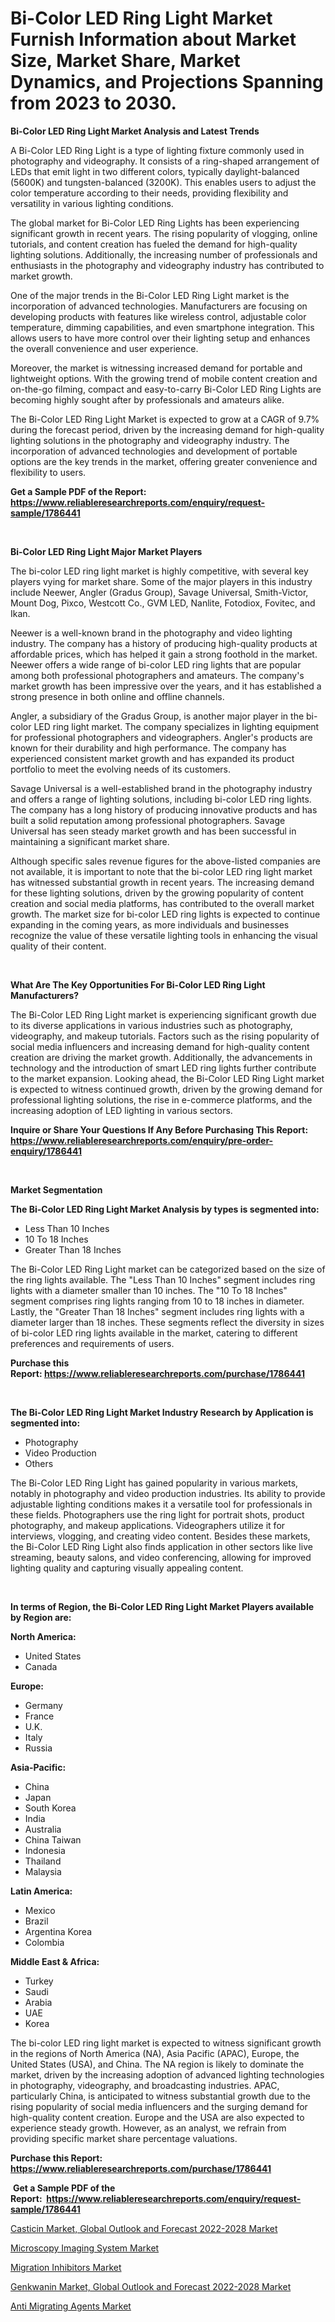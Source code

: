 <p><h1>Bi-Color LED Ring Light Market Furnish Information about Market Size, Market Share, Market Dynamics, and Projections Spanning from 2023 to 2030.</h1></p><p><strong>Bi-Color LED Ring Light Market Analysis and Latest Trends</strong></p>
<p><p>A Bi-Color LED Ring Light is a type of lighting fixture commonly used in photography and videography. It consists of a ring-shaped arrangement of LEDs that emit light in two different colors, typically daylight-balanced (5600K) and tungsten-balanced (3200K). This enables users to adjust the color temperature according to their needs, providing flexibility and versatility in various lighting conditions.</p><p>The global market for Bi-Color LED Ring Lights has been experiencing significant growth in recent years. The rising popularity of vlogging, online tutorials, and content creation has fueled the demand for high-quality lighting solutions. Additionally, the increasing number of professionals and enthusiasts in the photography and videography industry has contributed to market growth.</p><p>One of the major trends in the Bi-Color LED Ring Light market is the incorporation of advanced technologies. Manufacturers are focusing on developing products with features like wireless control, adjustable color temperature, dimming capabilities, and even smartphone integration. This allows users to have more control over their lighting setup and enhances the overall convenience and user experience.</p><p>Moreover, the market is witnessing increased demand for portable and lightweight options. With the growing trend of mobile content creation and on-the-go filming, compact and easy-to-carry Bi-Color LED Ring Lights are becoming highly sought after by professionals and amateurs alike.</p><p>The Bi-Color LED Ring Light Market is expected to grow at a CAGR of 9.7% during the forecast period, driven by the increasing demand for high-quality lighting solutions in the photography and videography industry. The incorporation of advanced technologies and development of portable options are the key trends in the market, offering greater convenience and flexibility to users.</p></p>
<p><strong>Get a Sample PDF of the Report:&nbsp; <a href="https://www.reliableresearchreports.com/enquiry/request-sample/1786441">https://www.reliableresearchreports.com/enquiry/request-sample/1786441</a></strong></p>
<p>&nbsp;</p>
<p><strong>Bi-Color LED Ring Light Major Market Players</strong></p>
<p><p>The bi-color LED ring light market is highly competitive, with several key players vying for market share. Some of the major players in this industry include Neewer, Angler (Gradus Group), Savage Universal, Smith-Victor, Mount Dog, Pixco, Westcott Co., GVM LED, Nanlite, Fotodiox, Fovitec, and Ikan.</p><p>Neewer is a well-known brand in the photography and video lighting industry. The company has a history of producing high-quality products at affordable prices, which has helped it gain a strong foothold in the market. Neewer offers a wide range of bi-color LED ring lights that are popular among both professional photographers and amateurs. The company's market growth has been impressive over the years, and it has established a strong presence in both online and offline channels.</p><p>Angler, a subsidiary of the Gradus Group, is another major player in the bi-color LED ring light market. The company specializes in lighting equipment for professional photographers and videographers. Angler's products are known for their durability and high performance. The company has experienced consistent market growth and has expanded its product portfolio to meet the evolving needs of its customers.</p><p>Savage Universal is a well-established brand in the photography industry and offers a range of lighting solutions, including bi-color LED ring lights. The company has a long history of producing innovative products and has built a solid reputation among professional photographers. Savage Universal has seen steady market growth and has been successful in maintaining a significant market share.</p><p>Although specific sales revenue figures for the above-listed companies are not available, it is important to note that the bi-color LED ring light market has witnessed substantial growth in recent years. The increasing demand for these lighting solutions, driven by the growing popularity of content creation and social media platforms, has contributed to the overall market growth. The market size for bi-color LED ring lights is expected to continue expanding in the coming years, as more individuals and businesses recognize the value of these versatile lighting tools in enhancing the visual quality of their content.</p></p>
<p>&nbsp;</p>
<p><strong>What Are The Key Opportunities For Bi-Color LED Ring Light Manufacturers?</strong></p>
<p><p>The Bi-Color LED Ring Light market is experiencing significant growth due to its diverse applications in various industries such as photography, videography, and makeup tutorials. Factors such as the rising popularity of social media influencers and increasing demand for high-quality content creation are driving the market growth. Additionally, the advancements in technology and the introduction of smart LED ring lights further contribute to the market expansion. Looking ahead, the Bi-Color LED Ring Light market is expected to witness continued growth, driven by the growing demand for professional lighting solutions, the rise in e-commerce platforms, and the increasing adoption of LED lighting in various sectors.</p></p>
<p><strong>Inquire or Share Your Questions If Any Before Purchasing This Report: <a href="https://www.reliableresearchreports.com/enquiry/pre-order-enquiry/1786441">https://www.reliableresearchreports.com/enquiry/pre-order-enquiry/1786441</a></strong></p>
<p>&nbsp;</p>
<p><strong>Market Segmentation</strong></p>
<p><strong>The Bi-Color LED Ring Light Market Analysis by types is segmented into:</strong></p>
<p><ul><li>Less Than 10 Inches</li><li>10 To 18 Inches</li><li>Greater Than 18 Inches</li></ul></p>
<p><p>The Bi-Color LED Ring Light market can be categorized based on the size of the ring lights available. The "Less Than 10 Inches" segment includes ring lights with a diameter smaller than 10 inches. The "10 To 18 Inches" segment comprises ring lights ranging from 10 to 18 inches in diameter. Lastly, the "Greater Than 18 Inches" segment includes ring lights with a diameter larger than 18 inches. These segments reflect the diversity in sizes of bi-color LED ring lights available in the market, catering to different preferences and requirements of users.</p></p>
<p><strong>Purchase this Report:&nbsp;<a href="https://www.reliableresearchreports.com/purchase/1786441">https://www.reliableresearchreports.com/purchase/1786441</a></strong></p>
<p>&nbsp;</p>
<p><strong>The Bi-Color LED Ring Light Market Industry Research by Application is segmented into:</strong></p>
<p><ul><li>Photography</li><li>Video Production</li><li>Others</li></ul></p>
<p><p>The Bi-Color LED Ring Light has gained popularity in various markets, notably in photography and video production industries. Its ability to provide adjustable lighting conditions makes it a versatile tool for professionals in these fields. Photographers use the ring light for portrait shots, product photography, and makeup applications. Videographers utilize it for interviews, vlogging, and creating video content. Besides these markets, the Bi-Color LED Ring Light also finds application in other sectors like live streaming, beauty salons, and video conferencing, allowing for improved lighting quality and capturing visually appealing content.</p></p>
<p>&nbsp;</p>
<p><strong>In terms of Region, the Bi-Color LED Ring Light Market Players available by Region are:</strong></p>
<p>
    <p> <strong> North America: </strong>
        <ul>
            <li>United States</li>
            <li>Canada</li>
        </ul>
        </p> 
    <p> <strong> Europe: </strong>
        <ul>
            <li>Germany</li>
            <li>France</li>
            <li>U.K.</li>
            <li>Italy</li>
            <li>Russia</li>
        </ul>
        </p> 
    <p> <strong> Asia-Pacific: </strong>
        <ul>
            <li>China</li>
            <li>Japan</li>
            <li>South Korea</li>
            <li>India</li>
            <li>Australia</li>
            <li>China Taiwan</li>
            <li>Indonesia</li>
            <li>Thailand</li>
            <li>Malaysia</li>
        </ul>
        </p> 
    <p> <strong> Latin America: </strong>
        <ul>
            <li>Mexico</li>
            <li>Brazil</li>
            <li>Argentina Korea</li>
            <li>Colombia</li>
        </ul>
        </p> 
    <p> <strong> Middle East & Africa: </strong>
        <ul>
            <li>Turkey</li>
            <li>Saudi</li>
            <li>Arabia</li>
            <li>UAE</li>
            <li>Korea</li>
        </ul>
    </p>
    </p>
<p><p>The bi-color LED ring light market is expected to witness significant growth in the regions of North America (NA), Asia Pacific (APAC), Europe, the United States (USA), and China. The NA region is likely to dominate the market, driven by the increasing adoption of advanced lighting technologies in photography, videography, and broadcasting industries. APAC, particularly China, is anticipated to witness substantial growth due to the rising popularity of social media influencers and the surging demand for high-quality content creation. Europe and the USA are also expected to experience steady growth. However, as an analyst, we refrain from providing specific market share percentage valuations.</p></p>
<p><strong>Purchase this Report: <a href="https://www.reliableresearchreports.com/purchase/1786441">https://www.reliableresearchreports.com/purchase/1786441</a></strong></p>
<p>&nbsp;<strong>Get a Sample PDF of the Report:&nbsp;&nbsp;<a href="https://www.reliableresearchreports.com/enquiry/request-sample/1786441">https://www.reliableresearchreports.com/enquiry/request-sample/1786441</a></strong></p>
<p><strong></strong></p>
<p><p><a href="https://medium.com/@cullenblick/casticin-market-global-outlook-and-forecast-2022-2028-market-the-key-to-successful-business-125ad087a7a5">Casticin Market, Global Outlook and Forecast 2022-2028 Market</a></p><p><a href="https://www.linkedin.com/pulse/microscopy-imaging-system-market-challenges-opportunities/">Microscopy Imaging System Market</a></p><p><a href="https://www.linkedin.com/pulse/migration-inhibitors-market-challenges-opportunities-growth/">Migration Inhibitors Market</a></p><p><a href="https://medium.com/@maxinefeest1904/genkwanin-market-global-outlook-and-forecast-2022-2028-market-size-and-market-trends-complete-b1b8b743831b">Genkwanin Market, Global Outlook and Forecast 2022-2028 Market</a></p><p><a href="https://www.linkedin.com/pulse/anti-migrating-agents-market-insights-players-forecast-till/">Anti Migrating Agents Market</a></p></p>